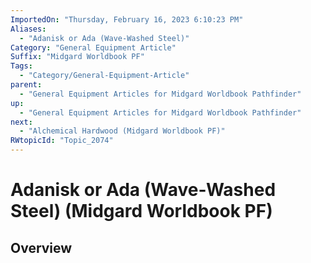 ```yaml
---
ImportedOn: "Thursday, February 16, 2023 6:10:23 PM"
Aliases:
  - "Adanisk or Ada (Wave-Washed Steel)"
Category: "General Equipment Article"
Suffix: "Midgard Worldbook PF"
Tags:
  - "Category/General-Equipment-Article"
parent:
  - "General Equipment Articles for Midgard Worldbook Pathfinder"
up:
  - "General Equipment Articles for Midgard Worldbook Pathfinder"
next:
  - "Alchemical Hardwood (Midgard Worldbook PF)"
RWtopicId: "Topic_2074"
---
```

# Adanisk or Ada (Wave-Washed Steel) (Midgard Worldbook PF)
## Overview
